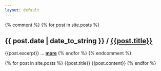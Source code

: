 ```yaml
---
layout: default
---
```


{% comment %}
{% for post in site.posts %}
## {{ post.date | date_to_string }} / [{{post.title}}]({{post.url}})  
  {{post.excerpt}} ... [**more**]({{post.url}})
{% endfor %}
{% endcomment %}

{% for post in site.posts %}
{{post.title}} 
{{post.content}}
{% endfor %}
